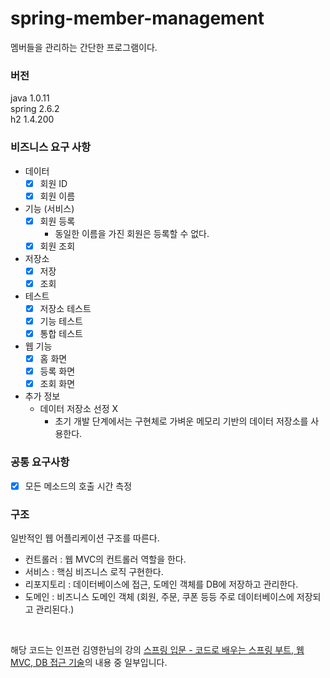 # spring-member-management

멤버들을 관리하는 간단한 프로그램이다.
### 버전
java 1.0.11
<br>
spring 2.6.2
<br>
h2 1.4.200


### 비즈니스 요구 사항

- 데이터
    - [X]  회원 ID
    - [X]  회원 이름
- 기능 (서비스)
    - [X] 회원 등록
        - 동일한 이름을 가진 회원은 등록할 수 없다.
    - [X] 회원 조회
- 저장소
  - [X] 저장
  - [X] 조회
- 테스트
  - [X] 저장소 테스트
  - [X] 기능 테스트
  - [X] 통합 테스트
- 웹 기능
  - [X] 홈 화면
  - [X] 등록 화면
  - [X] 조회 화면
- 추가 정보
   - 데이터 저장소 선정 X
       - 초기 개발 단계에서는 구현체로 가벼운 메모리 기반의 데이터 저장소를 사용한다.

### 공통 요구사항
- [X] 모든 메소드의 호출 시간 측정

### 구조

일반적인 웹 어플리케이션 구조를 따른다.

- 컨트롤러 : 웹 MVC의 컨트롤러 역할을 한다.
- 서비스 : 핵심 비즈니스 로직 구현한다.
- 리포지토리 : 데이터베이스에 접근, 도메인 객체를 DB에 저장하고 관리한다.
- 도메인 : 비즈니스 도메인 객체 (회원, 주문, 쿠폰 등등 주로 데이터베이스에 저장되고 관리된다.)

<br>

해당 코드는 인프런 김영한님의 강의 [스프링 입문 - 코드로 배우는 스프링 부트, 웹 MVC, DB 접근 기술](https://www.inflearn.com/course/%EC%8A%A4%ED%94%84%EB%A7%81-%EC%9E%85%EB%AC%B8-%EC%8A%A4%ED%94%84%EB%A7%81%EB%B6%80%ED%8A%B8)의 내용 중 일부입니다.
